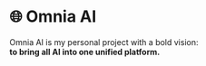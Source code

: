 # 🌐 Omnia AI

Omnia AI is my personal project with a bold vision:  
**to bring all AI into one unified platform.**
